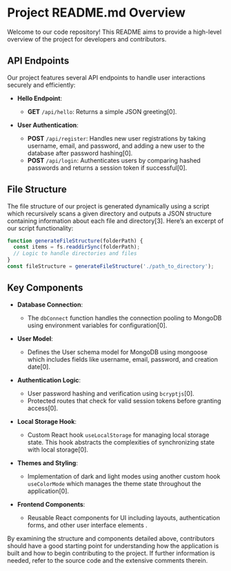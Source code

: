 # Project README.md Overview

Welcome to our code repository! This README aims to provide a high-level overview of the project for developers and contributors.

## API Endpoints

Our project features several API endpoints to handle user interactions securely and efficiently:

- **Hello Endpoint**:
  - **GET** `/api/hello`: Returns a simple JSON greeting[0].

- **User Authentication**:
  - **POST** `/api/register`: Handles new user registrations by taking username, email, and password, and adding a new user to the database after password hashing[0].
  - **POST** `/api/login`: Authenticates users by comparing hashed passwords and returns a session token if successful[0].

## File Structure

The file structure of our project is generated dynamically using a script which recursively scans a given directory and outputs a JSON structure containing information about each file and directory[3]. Here’s an excerpt of our script functionality:

```javascript
function generateFileStructure(folderPath) {
  const items = fs.readdirSync(folderPath);
  // Logic to handle directories and files
}
const fileStructure = generateFileStructure('./path_to_directory');
```

## Key Components

- **Database Connection**:
  - The `dbConnect` function handles the connection pooling to MongoDB using environment variables for configuration[0].

- **User Model**:
  - Defines the User schema model for MongoDB using mongoose which includes fields like username, email, password, and creation date[0].

- **Authentication Logic**:
  - User password hashing and verification using `bcryptjs`[0].
  - Protected routes that check for valid session tokens before granting access[0].

- **Local Storage Hook**:
  - Custom React hook `useLocalStorage` for managing local storage state. This hook abstracts the complexities of synchronizing state with local storage[0].

- **Themes and Styling**:
  - Implementation of dark and light modes using another custom hook `useColorMode` which manages the theme state throughout the application[0].

- **Frontend Components**:
  - Reusable React components for UI including layouts, authentication forms, and other user interface elements .

By examining the structure and components detailed above, contributors should have a good starting point for understanding how the application is built and how to begin contributing to the project. If further information is needed, refer to the source code and the extensive comments therein.